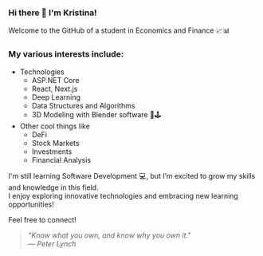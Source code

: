 ### Hi there 👋 I'm Kristina!

Welcome to the GitHub of a student in Economics and Finance 📈📊


### My various interests include:
- Technologies
  - ASP.NET Core
  - React, Next.js
  - Deep Learning
  - Data Structures and Algorithms
  - 3D Modeling with Blender software 🎨🕹️
- Other cool things like
  - DeFi
  - Stock Markets
  - Investments
  - Financial Analysis
  
I'm still learning Software Development 💻, but I’m excited to grow my skills and knowledge in this field.<br> I enjoy exploring innovative technologies and embracing new learning opportunities!

Feel free to connect!<br>

> *"Know what you own, and know why you own it."*  
> — *Peter Lynch*

<!--
**kristina-xm/kristina-xm** is a ✨ _special_ ✨ repository because its `README.md` (this file) appears on your GitHub profile.

